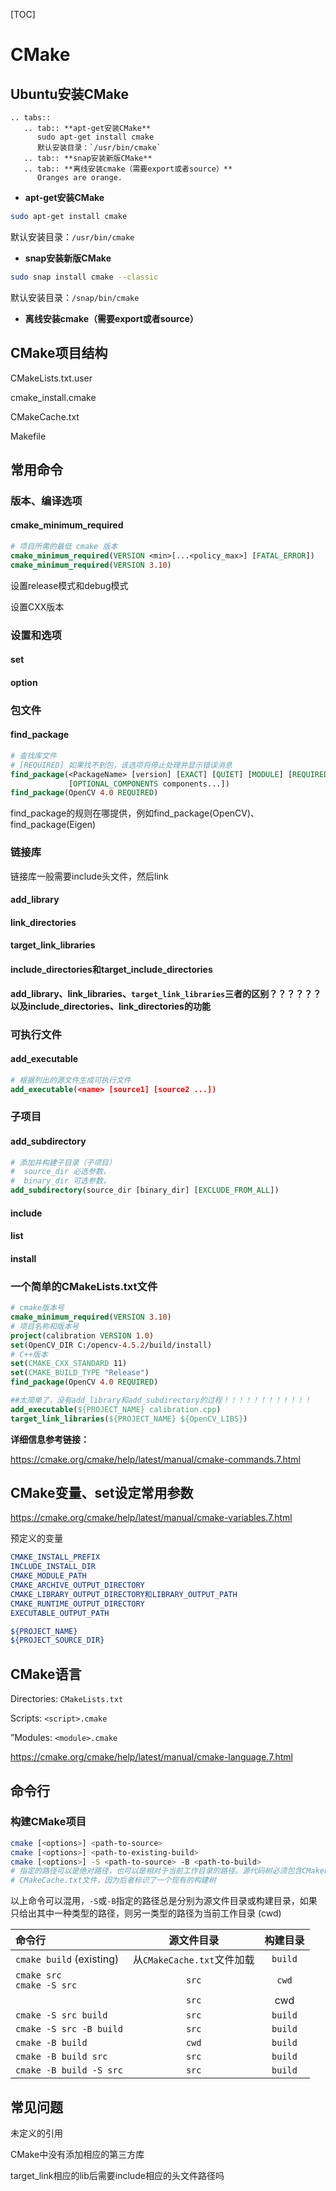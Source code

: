 [TOC]

# CMake

## Ubuntu安装CMake



````{eval-rst}
.. tabs::
   .. tab:: **apt-get安装CMake**
      sudo apt-get install cmake
      默认安装目录：`/usr/bin/cmake`
   .. tab:: **snap安装新版CMake** 
   .. tab:: **离线安装cmake（需要export或者source）**
      Oranges are orange.
````



- **apt-get安装CMake**

```bash
sudo apt-get install cmake
```

默认安装目录：`/usr/bin/cmake`

- **snap安装新版CMake**

```bash
sudo snap install cmake --classic
```

默认安装目录：`/snap/bin/cmake`

- **离线安装cmake（需要export或者source）**

## CMake项目结构

CMakeLists.txt.user

cmake_install.cmake

CMakeCache.txt

Makefile

## 常用命令

### 版本、编译选项

#### cmake_minimum_required

```cmake
# 项目所需的最低 cmake 版本
cmake_minimum_required(VERSION <min>[...<policy_max>] [FATAL_ERROR])
cmake_minimum_required(VERSION 3.10)
```

设置release模式和debug模式

设置CXX版本

### 设置和选项

#### set

#### option

### 包文件

#### find_package

```cmake
# 查找库文件
# [REQUIRED] 如果找不到包，该选项将停止处理并显示错误消息
find_package(<PackageName> [version] [EXACT] [QUIET] [MODULE] [REQUIRED]
             [OPTIONAL_COMPONENTS components...])
find_package(OpenCV 4.0 REQUIRED)
```

find_package的规则在哪提供，例如find_package(OpenCV)、find_package(Eigen)

### 链接库

链接库一般需要include头文件，然后link

#### add_library

#### link_directories

#### target_link_libraries

#### include_directories和target_include_directories

**add_library、link_libraries、`target_link_libraries`三者的区别？？？？？？以及include_directories、link_directories的功能**

### 可执行文件

#### add_executable

```cmake
# 根据列出的源文件生成可执行文件
add_executable(<name> [source1] [source2 ...])
```

### 子项目

#### add_subdirectory

```cmake
# 添加并构建子目录（子项目）
#  source_dir 必选参数，
#  binary_dir 可选参数，
add_subdirectory(source_dir [binary_dir] [EXCLUDE_FROM_ALL])
```

#### include

#### list

#### install

### 一个简单的CMakeLists.txt文件

```cmake
# cmake版本号
cmake_minimum_required(VERSION 3.10)
# 项目名称和版本号
project(calibration VERSION 1.0)
set(OpenCV_DIR C:/opencv-4.5.2/build/install)
# C++版本
set(CMAKE_CXX_STANDARD 11)
set(CMAKE_BUILD_TYPE "Release")
find_package(OpenCV 4.0 REQUIRED)

##太简单了，没有add_library和add_subdirectory的过程！！！！！！！！！！！！
add_executable(${PROJECT_NAME} calibration.cpp)
target_link_libraries(${PROJECT_NAME} ${OpenCV_LIBS})
```

**详细信息参考链接：**

https://cmake.org/cmake/help/latest/manual/cmake-commands.7.html

## CMake变量、set设定常用参数

https://cmake.org/cmake/help/latest/manual/cmake-variables.7.html

预定义的变量

```cmake
CMAKE_INSTALL_PREFIX
INCLUDE_INSTALL_DIR
CMAKE_MODULE_PATH
CMAKE_ARCHIVE_OUTPUT_DIRECTORY
CMAKE_LIBRARY_OUTPUT_DIRECTORY和LIBRARY_OUTPUT_PATH
CMAKE_RUNTIME_OUTPUT_DIRECTORY
EXECUTABLE_OUTPUT_PATH

${PROJECT_NAME}
${PROJECT_SOURCE_DIR}
```

## CMake语言

Directories: `CMakeLists.txt`

Scripts: `<script>.cmake`

”Modules: `<module>.cmake`

https://cmake.org/cmake/help/latest/manual/cmake-language.7.html

## 命令行

### 构建CMake项目

```bash
cmake [<options>] <path-to-source>
cmake [<options>] <path-to-existing-build>
cmake [<options>] -S <path-to-source> -B <path-to-build>
# 指定的路径可以是绝对路径，也可以是相对于当前工作目录的路径。源代码树必须包含CMakeLists.txt文件，并且不能包含
# CMakeCache.txt文件，因为后者标识了一个现有的构建树
```

以上命令可以混用，`-S`或`-B`指定的路径总是分别为源文件目录或构建目录，如果只给出其中一种类型的路径，则另一类型的路径为当前工作目录 (cwd) 

| 命令行                          |         源文件目录         | 构建目录 |
| :------------------------------ | :------------------------: | :------: |
| `cmake build` (existing)        | 从`CMakeCache.txt`文件加载 | `build`  |
| `cmake src`<br />`cmake -S src` |           `src`            |  `cwd`   |
|                                 |           `src`            |   cwd    |
| `cmake -S src build`            |           `src`            | `build`  |
| `cmake -S src -B build`         |           `src`            | `build`  |
| `cmake -B build`                |           `cwd`            | `build`  |
| `cmake -B build src`            |           `src`            | `build`  |
| `cmake -B build -S src`         |           `src`            | `build`  |

## 常见问题

未定义的引用

CMake中没有添加相应的第三方库

target_link相应的lib后需要include相应的头文件路径吗

